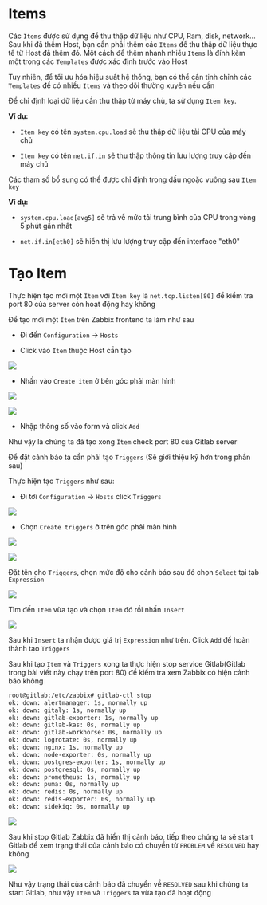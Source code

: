 # Items

Các `Items` được sử dụng để thu thập dữ liệu như CPU, Ram, disk, network... Sau khi đã thêm Host, bạn cần phải thêm các `Items` để thu thập dữ liệu thực tế từ Host đã thêm đó. Một cách để thêm nhanh nhiều `Items` là đính kèm một trong các `Templates` được xác định trước vào Host

Tuy nhiên, để tối ưu hóa hiệu suất hệ thống, bạn có thể cần tinh chỉnh các `Templates` để có nhiều `Items` và theo dõi thường xuyên nếu cần

Để chỉ định loại dữ liệu cần thu thập từ máy chủ, ta sử dụng `Item key`. 

**Ví dụ:**

- `Item key` có tên `system.cpu.load` sẽ thu thập dữ liệu tải CPU của máy chủ

- `Item key` có tên `net.if.in` sẽ thu thập thông tin lưu lượng truy cập đến máy chủ

Các tham số bổ sung có thể được chỉ định trong dấu ngoặc vuông sau `Item key`

**Ví dụ:**

- `system.cpu.load[avg5]` sẽ trả về mức tải trung bình của CPU trong vòng 5 phút gần nhất

- `net.if.in[eth0]` sẽ hiển thị lưu lượng truy cập đến interface "eth0"

# Tạo Item

Thực hiện tạo mới một `Item` với `Item key` là `net.tcp.listen[80]` để kiểm tra port 80 của server còn hoạt động hay không

Để tạo mới một `Item` trên Zabbix frontend ta làm như sau

- Đi đến `Configuration` -> `Hosts`

- Click vào `Item` thuộc Host cần tạo

![](/zabbix/images/create_item.png)

- Nhấn vào `Create item` ở bên góc phải màn hình

![](/zabbix/images/create_item1.png)

![](/zabbix/images/create_item2.png)

- Nhập thông số vào form và click `Add`

Như vậy là chúng ta đã tạo xong `Item` check port 80 của Gitlab server

Để đặt cảnh báo ta cần phải tạo `Triggers` (Sẽ giới thiệu kỹ hơn trong phần sau)

Thực hiện tạo `Triggers` như sau:

- Đi tới `Configuration` -> `Hosts` click `Triggers`

![](/zabbix/images/create_triggers.png)

- Chọn `Create triggers` ở trên góc phải màn hình 

![](/zabbix/images/create_triggers1.png)

![](/zabbix/images/create_triggers2.png)

Đặt tên cho `Triggers`, chọn mức độ cho cảnh báo sau đó chọn `Select` tại tab `Expression`

![](/zabbix/images/create_triggers3.png)

Tìm đến `Item` vừa tạo và chọn `Item` đó rồi nhấn `Insert`

![](/zabbix/images/create_triggers4.png)

Sau khi `Insert` ta nhận được giá trị `Expression` như trên. Click `Add` để hoàn thành tạo `Triggers`

Sau khi tạo `Item` và `Triggers` xong ta thực hiện stop service Gitlab(Gitlab trong bài viết này chạy trên port 80) để kiểm tra xem Zabbix có hiện cảnh báo không

```sh
root@gitlab:/etc/zabbix# gitlab-ctl stop
ok: down: alertmanager: 1s, normally up
ok: down: gitaly: 1s, normally up
ok: down: gitlab-exporter: 1s, normally up
ok: down: gitlab-kas: 0s, normally up
ok: down: gitlab-workhorse: 0s, normally up
ok: down: logrotate: 0s, normally up
ok: down: nginx: 1s, normally up
ok: down: node-exporter: 0s, normally up
ok: down: postgres-exporter: 1s, normally up
ok: down: postgresql: 0s, normally up
ok: down: prometheus: 1s, normally up
ok: down: puma: 0s, normally up
ok: down: redis: 0s, normally up
ok: down: redis-exporter: 0s, normally up
ok: down: sidekiq: 0s, normally up
```

![](/zabbix/images/monitor_gitlab1.png)

Sau khi stop Gitlab Zabbix đã hiển thị cảnh báo, tiếp theo chúng ta sẽ start Gitlab để xem trạng thái của cảnh báo có chuyển từ `PROBLEM` về `RESOLVED` hay không

![](/zabbix/images/gitlab_resolved.png)

Như vậy trạng thái của cảnh báo đã chuyển về `RESOLVED` sau khi chúng ta start Gitlab, như vậy `Item` và `Triggers` ta vừa tạo đã hoạt động